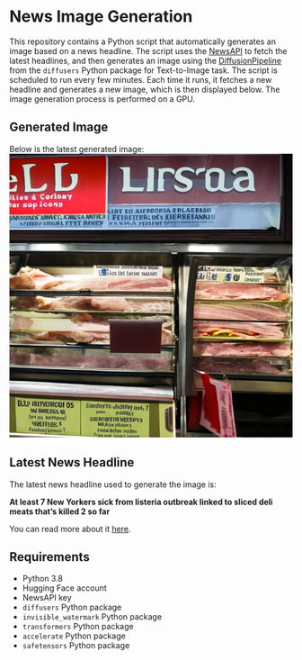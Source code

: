 # News Image Generation
This repository contains a Python script that automatically generates an image based on a news headline. The script uses the [NewsAPI](https://newsapi.org/) to fetch the latest headlines, and then generates an image using the [DiffusionPipeline](https://github.com/huggingface/diffusers) from the `diffusers` Python package for Text-to-Image task.
The script is scheduled to run every few minutes. Each time it runs, it fetches a new headline and generates a new image, which is then displayed below. The image generation process is performed on a GPU.

## Generated Image
Below is the latest generated image:
![Generated Image](image.png)

## Latest News Headline
The latest news headline used to generate the image is:

**At least 7 New Yorkers sick from listeria outbreak linked to sliced deli meats that’s killed 2 so far**

You can read more about it [here](https://news.google.com/rss/articles/CBMie2h0dHBzOi8vbnlwb3N0LmNvbS8yMDI0LzA3LzIwL3VzLW5ld3MvNy1uZXcteW9ya2Vycy1zaWNrLWZyb20tbGlzdGVyaWEtb3V0YnJlYWstbGlua2VkLXRvLWRlbGktbWVhdHMtdGhhdHMta2lsbGVkLTItc28tZmFyL9IBAA?oc=5).

## Requirements
- Python 3.8
- Hugging Face account
- NewsAPI key
- `diffusers` Python package
- `invisible_watermark` Python package
- `transformers` Python package
- `accelerate` Python package
- `safetensors` Python package

